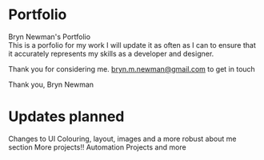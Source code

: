 # Portfolio
Bryn Newman's Portfolio
<br>
 This is a porfolio for my work
 I will update it as often as I can to ensure
 that it accurately represents my skills as a developer and designer.
 
 Thank you for considering me.
 bryn.m.newman@gmail.com to get in touch
 
 Thank you,
 Bryn Newman

# Updates planned
Changes to UI
Colouring, layout, images and a more robust about me section
More projects!!
Automation Projects and more

